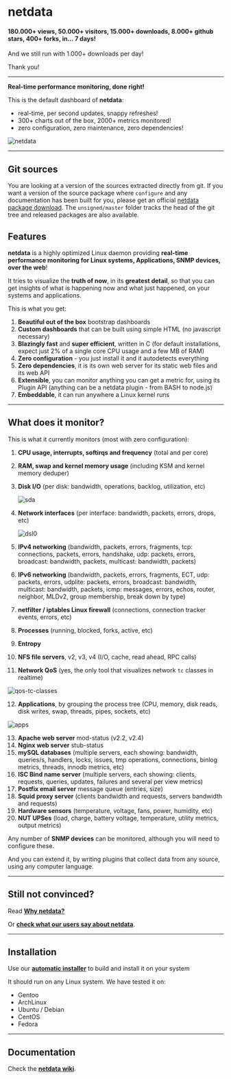 # netdata

#### 180.000+ views, 50.000+ visitors, 15.000+ downloads, 8.000+ github stars, 400+ forks, in... 7 days!

And we still run with 1.000+ downloads per day!

Thank you!

---

**Real-time performance monitoring, done right!**

This is the default dashboard of **netdata**:

 - real-time, per second updates, snappy refreshes!
 - 300+ charts out of the box, 2000+ metrics monitored!
 - zero configuration, zero maintenance, zero dependencies!

![netdata](https://cloud.githubusercontent.com/assets/2662304/14092712/93b039ea-f551-11e5-822c-beadbf2b2a2e.gif)

---

## Git sources

You are looking at a version of the sources extracted directly from git.
If you want a version of the source package where `configure` and any
documentation has been built for you, please get an official
[netdata package download](https://firehol.org/download/netdata/).
The `unsigned/master` folder tracks the head of the git tree and
released packages are also available.

## Features

**netdata** is a highly optimized Linux daemon providing **real-time performance monitoring for Linux systems, Applications, SNMP devices, over the web**!

It tries to visualize the **truth of now**, in its **greatest detail**, so that you can get insights of what is happening now and what just happened, on your systems and applications.

This is what you get:

1. **Beautiful out of the box** bootstrap dashboards
2. **Custom dashboards** that can be built using simple HTML (no javascript necessary)
3. **Blazingly fast** and **super efficient**, written in C (for default installations, expect just 2% of a single core CPU usage and a few MB of RAM)
3. **Zero configuration** - you just install it and it autodetects everything
4. **Zero dependencies**, it is its own web server for its static web files and its web API
4. **Extensible**, you can monitor anything you can get a metric for, using its Plugin API (anything can be a netdata plugin - from BASH to node.js)
7. **Embeddable**, it can run anywhere a Linux kernel runs

---

## What does it monitor?

This is what it currently monitors (most with zero configuration):

1. **CPU usage, interrupts, softirqs and frequency** (total and per core)
2. **RAM, swap and kernel memory usage** (including KSM and kernel memory deduper)
3. **Disk I/O** (per disk: bandwidth, operations, backlog, utilization, etc)

   ![sda](https://cloud.githubusercontent.com/assets/2662304/14093195/c882bbf4-f554-11e5-8863-1788d643d2c0.gif)

4. **Network interfaces** (per interface: bandwidth, packets, errors, drops, etc)

   ![dsl0](https://cloud.githubusercontent.com/assets/2662304/14093128/4d566494-f554-11e5-8ee4-5392e0ac51f0.gif)

5. **IPv4 networking** (bandwidth, packets, errors, fragments, tcp: connections, packets, errors, handshake, udp: packets, errors, broadcast: bandwidth, packets, multicast: bandwidth, packets)
6. **IPv6 networking** (bandwidth, packets, errors, fragments, ECT, udp: packets, errors, udplite: packets, errors, broadcast: bandwidth, multicast: bandwidth, packets, icmp: messages, errors, echos, router, neighbor, MLDv2, group membership, break down by type)
7. **netfilter / iptables Linux firewall** (connections, connection tracker events, errors, etc)
8. **Processes** (running, blocked, forks, active, etc)
9. **Entropy**
10. **NFS file servers**, v2, v3, v4 (I/O, cache, read ahead, RPC calls)
11. **Network QoS** (yes, the only tool that visualizes network `tc` classes in realtime)

   ![qos-tc-classes](https://cloud.githubusercontent.com/assets/2662304/14093004/68966020-f553-11e5-98fe-ffee2086fafd.gif)


12. **Applications**, by grouping the process tree (CPU, memory, disk reads, disk writes, swap, threads, pipes, sockets, etc)

   ![apps](https://cloud.githubusercontent.com/assets/2662304/14093565/67c4002c-f557-11e5-86bd-0154f5135def.gif)

13. **Apache web server** mod-status (v2.2, v2.4)
14. **Nginx web server** stub-status
15. **mySQL databases** (multiple servers, each showing: bandwidth, queries/s, handlers, locks, issues, tmp operations, connections, binlog metrics, threads, innodb metrics, etc)
16. **ISC Bind name server** (multiple servers, each showing: clients, requests, queries, updates, failures and several per view metrics)
17. **Postfix email server** message queue (entries, size)
18. **Squid proxy server** (clients bandwidth and requests, servers bandwidth and requests) 
19. **Hardware sensors** (temperature, voltage, fans, power, humidity, etc)
20. **NUT UPSes** (load, charge, battery voltage, temperature, utility metrics, output metrics)

Any number of **SNMP devices** can be monitored, although you will need to configure these.

And you can extend it, by writing plugins that collect data from any source, using any computer language.

---

## Still not convinced?

Read **[Why netdata?](https://github.com/firehol/netdata/wiki/Why-netdata%3F)**

Or **[check what our users say about netdata](https://github.com/firehol/netdata/issues/148)**.

---

## Installation

Use our **[automatic installer](https://github.com/firehol/netdata/wiki/Installation)** to build and install it on your system

It should run on any Linux system. We have tested it on:

- Gentoo
- ArchLinux
- Ubuntu / Debian
- CentOS
- Fedora

---

## Documentation

Check the **[netdata wiki](https://github.com/firehol/netdata/wiki)**.


